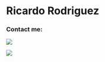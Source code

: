 # Ricardo Rodriguez

### Contact me:

<a href="https://www.linkedin.com/in/sharannyobasu/"><img src="https://img.shields.io/badge/Sharannyo Basu-%230077B5.svg?&style=for-the-badge&logo=linkedin&logoColor=white" ></a>

<img src="https://github-readme-stats.vercel.app/api?username=ricardombrodriguez&show_icons=true&title_color=03fc90&icon_color=03fc90&text_color=03fc90&bg_color=002b19">


